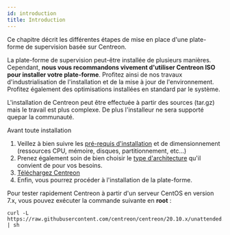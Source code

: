 ```yaml
---
id: introduction
title: Introduction
---
```


Ce chapitre décrit les différentes étapes de mise en place d'une plate-forme de
supervision basée sur Centreon.

La plate-forme de supervision peut-être installée de plusieurs manières.
Cependant, **nous vous recommandons vivement d'utiliser Centreon ISO pour
installer votre plate-forme**. Profitez ainsi de nos travaux d'industrialisation
de l'installation et de la mise à jour de l'environnement. Profitez également
des optimisations installées en standard par le système.

L'installation de Centreon peut être effectuée à partir des sources (tar.gz)
mais le travail est plus complexe. De plus l'installeur ne sera supporté quepar
la communauté.

Avant toute installation

1.  Veillez à bien suivre les [pré-requis
    d'installation](prerequisites.html) et de dimensionnement
    (ressources CPU, mémoire, disques, partitionnement, etc...)
2.  Prenez également soin de bien choisir le [type
    d'architecture](architectures.html) qu'il convient de pour vos besoins.
3.  [Téléchargez Centreon](https://download.centreon.com/)
4.  Enfin, vous pourrez procéder à l'installation de la plate-forme.

Pour tester rapidement Centreon à partir d'un serveur CentOS en version 7.x,
vous pouvez exécuter la commande suivante en **root** :

``` shell
curl -L https://raw.githubusercontent.com/centreon/centreon/20.10.x/unattended.sh | sh
```
